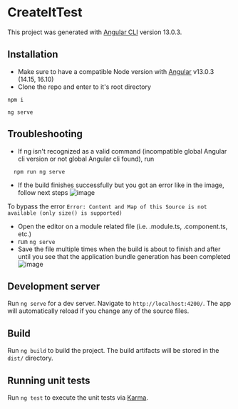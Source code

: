 # CreateItTest

This project was generated with [Angular CLI](https://github.com/angular/angular-cli) version 13.0.3.

## Installation

* Make sure to have a compatible Node version with [Angular](https://github.com/angular/angular-cli) v13.0.3 (14.15, 16.10)
* Clone the repo and enter to it's root directory
```
npm i
```
```
ng serve
```

## Troubleshooting

* If ng isn't recognized as a valid command (incompatible global Angular cli version or not global Angular cli found), run 
```
  npm run ng serve
```

* If the build finishes successfully but you got an error like in the image, follow next steps
![image](https://user-images.githubusercontent.com/29551514/144314467-3a500303-a9ca-46e9-bf7e-9a8b1d0355bd.png)

To bypass the error `Error: Content and Map of this Source is not available (only size() is supported)`
* Open the editor on a module related file (i.e. .module.ts, .component.ts, etc.)
* run `ng serve`
* Save the file multiple times when the build is about to finish and after until you see that the application bundle generation has been completed 
![image](https://user-images.githubusercontent.com/29551514/144315649-c5fb6901-5f07-4005-b36b-9331c8f59f3d.png)

## Development server

Run `ng serve` for a dev server. Navigate to `http://localhost:4200/`. The app will automatically reload if you change any of the source files.

## Build

Run `ng build` to build the project. The build artifacts will be stored in the `dist/` directory.

## Running unit tests

Run `ng test` to execute the unit tests via [Karma](https://karma-runner.github.io).
